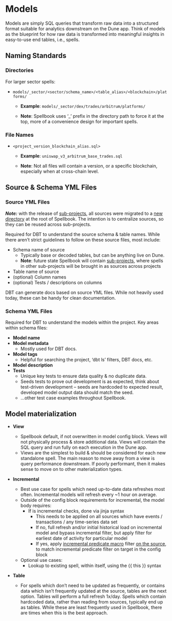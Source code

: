 # Models

Models are simply SQL queries that transform raw data into a structured format suitable for analytics downstream on the Dune app. Think of models as the blueprint for how raw data is transformed into meaningful insights in easy-to-use end tables, i.e., spells.

## Naming Standards

### Directories

For larger sector spells:

- `models/_sector/<sector/schema_name>/<table_alias>/<blockchain>/platforms/`
  - **Example**: `models/_sector/dex/trades/arbitrum/platforms/`

  - **Note**: Spellbook uses ‘_’ prefix in the directory path to force it at the top, more of a convenience design for important spells.

### File Names

- `<project_version_blockchain_alias.sql>`
  - **Example**: `uniswap_v3_arbitrum_base_trades.sql`

  - **Note**: Not all files will contain a version, or a specific blockchain, especially when at cross-chain level.

## Source & Schema YML Files

### Source YML Files

**_Note:_** with the release of [sub-projects](https://github.com/duneanalytics/spellbook/discussions/5238), all sources were migrated to a [new directory](https://github.com/duneanalytics/spellbook/tree/main/sources) at the root of Spellbook. The intention is to centralize sources, so they can be reused across sub-projects.

Required for DBT to understand the source schema & table names. While there aren’t strict guidelines to follow on these source files, most include:

- Schema name of source
  - Typically base or decoded tables, but can be anything live on Dune.
  - **Note**: future state Spellbook will contain [sub-projects](https://github.com/duneanalytics/spellbook/discussions/5238), where spells in other sub-projects will be brought in as sources across projects
- Table name of source
- (optional) Column names
- (optional) Tests / descriptions on columns

DBT can generate docs based on source YML files. While not heavily used today, these can be handy for clean documentation.

### Schema YML Files

Required for DBT to understand the models within the project. Key areas within schema files:

- **Model name**
- **Model metadata**
  - Mostly used for DBT docs.
- **Model tags**
  - Helpful for searching the project, ‘dbt ls’ filters, DBT docs, etc.
- **Model description**
- **Tests**
  - Unique key tests to ensure data quality & no duplicate data.
  - Seeds tests to prove out development is as expected, think about test-driven development – seeds are hardcoded to expected result, developed model output data should match the seed.
  - …other test case examples throughout Spellbook.
## **Model materialization**
  - **View**
    - Spellbook default, if not overwritten in model config block. Views will not physically process & store additional data. Views will contain the SQL query and run fully on each execution in the Dune app.
    - Views are the simplest to build & should be considered for each new standalone spell. The main reason to move away from a view is query performance downstream. If poorly performant, then it makes sense to move on to other materialization types.

  - **Incremental**
    - Best use case for spells which need up-to-date data refreshes most often. Incremental models will refresh every ~1 hour on average.
    - Outside of the config block requirements for incremental, the model body requires:
      - If is incremental checks, done via jinja syntax
        - This needs to be applied on all sources which have events / transactions / any time-series data set
        - If no, full refresh and/or initial historical load on incremental model and bypass incremental filter, but apply filter for earliest date of activity for particular model
        - If yes, apply [incremental predicate macro](https://github.com/duneanalytics/spellbook/blob/main/macros/incremental_predicate.sql) filter [on the source](https://github.com/duneanalytics/spellbook/blob/main/macros/models/_sector/dex/uniswap_compatible_trades.sql#L29-L32), to match incremental predicate filter on target in the config block
    - Optional use cases:
      - Lookup to existing spell, within itself, using the {{ this }} syntax

  - **Table**
    - For spells which don’t need to be updated as frequently, or contains data which isn’t frequently updated at the source, tables are the next option. Tables will perform a full refresh 1x/day. Spells which contain hardcoded data, rather than reading from sources, typically end up as tables. While these are least frequently used in Spellbook, there are times when this is the best approach.